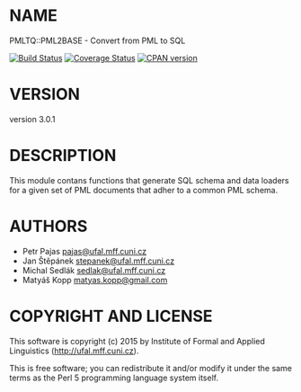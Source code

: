 # NAME

PMLTQ::PML2BASE - Convert from PML to SQL

<div>
    <a href="https://travis-ci.org/ufal/pmltq-pml2base"><img src="https://travis-ci.org/ufal/pmltq-pml2base.svg?branch=master" alt="Build Status"></a>
    <a href="https://coveralls.io/github/ufal/pmltq-pml2base?branch=master"><img src="https://coveralls.io/repos/ufal/pmltq-pml2base/badge.svg?branch=master&amp;service=github" alt="Coverage Status"></a>
    <a href="https://badge.fury.io/pl/PMLTQ-pml2base"><img src="https://badge.fury.io/pl/PMLTQ-pml2base.svg" alt="CPAN version"></a>
</div>

# VERSION

version 3.0.1

# DESCRIPTION

This module contans functions that generate SQL schema and data
loaders for a given set of PML documents that adher to
a common PML schema.

# AUTHORS

- Petr Pajas <pajas@ufal.mff.cuni.cz>
- Jan Štěpánek <stepanek@ufal.mff.cuni.cz>
- Michal Sedlák <sedlak@ufal.mff.cuni.cz>
- Matyáš Kopp <matyas.kopp@gmail.com>

# COPYRIGHT AND LICENSE

This software is copyright (c) 2015 by Institute of Formal and Applied Linguistics (http://ufal.mff.cuni.cz).

This is free software; you can redistribute it and/or modify it under
the same terms as the Perl 5 programming language system itself.
